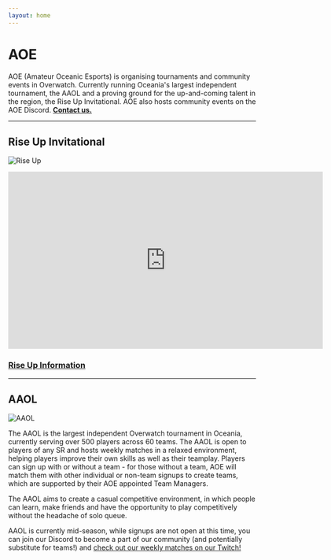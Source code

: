 ```yaml
---
layout: home
---
```



# **AOE**

AOE (Amateur Oceanic Esports) is organising tournaments and community events in Overwatch. Currently running Oceania's largest independent tournament, the AAOL and a proving ground for the up-and-coming talent in the region, the Rise Up Invitational. AOE also hosts community events on the AOE Discord. [**Contact us.**](./contact)

* * *

## Rise Up Invitational

![Rise Up](https://i.imgur.com/CEQkGoI.png)

<iframe width="640" height="360" src="https://widget.toornament.com/tournaments/1705417810959130624/stages/1705423340179415040/?_locale=en_US&theme=light" frameborder="0" allowfullscreen="true"></iframe>


### [**Rise Up Information**](./riseup)

* * *

## AAOL

![AAOL](img/season4.png)

The AAOL is the largest independent Overwatch tournament in Oceania, currently serving over 500 players across 60 teams. The AAOL is open to players of any SR and hosts weekly matches in a relaxed environment, helping players improve their own skills as well as their teamplay. Players can sign up with or without a team - for those without a team, AOE will match them with other individual or non-team signups to create teams, which are supported by their AOE appointed Team Managers. 

The AAOL aims to create a casual competitive environment, in which people can learn, make friends and have the opportunity to play competitively without the headache of solo queue.

AAOL is currently mid-season, while signups are not open at this time, you can join our Discord to become a part of our community (and potentially substitute for teams!) and [check out our weekly matches on our Twitch!](https://twitch.tv/aoesports)
